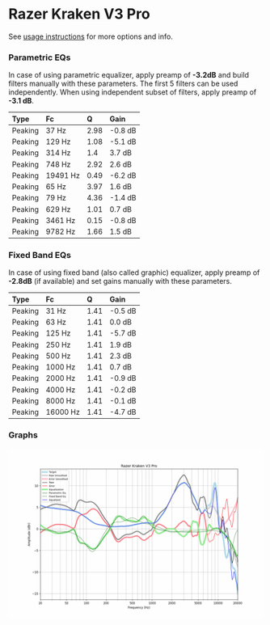 # Razer Kraken V3 Pro
See [usage instructions](https://github.com/jaakkopasanen/AutoEq#usage) for more options and info.

### Parametric EQs
In case of using parametric equalizer, apply preamp of **-3.2dB** and build filters manually
with these parameters. The first 5 filters can be used independently.
When using independent subset of filters, apply preamp of **-3.1 dB**.

| Type    | Fc       |    Q | Gain    |
|:--------|:---------|:-----|:--------|
| Peaking | 37 Hz    | 2.98 | -0.8 dB |
| Peaking | 129 Hz   | 1.08 | -5.1 dB |
| Peaking | 314 Hz   | 1.4  | 3.7 dB  |
| Peaking | 748 Hz   | 2.92 | 2.6 dB  |
| Peaking | 19491 Hz | 0.49 | -6.2 dB |
| Peaking | 65 Hz    | 3.97 | 1.6 dB  |
| Peaking | 79 Hz    | 4.36 | -1.4 dB |
| Peaking | 629 Hz   | 1.01 | 0.7 dB  |
| Peaking | 3461 Hz  | 0.15 | -0.8 dB |
| Peaking | 9782 Hz  | 1.66 | 1.5 dB  |

### Fixed Band EQs
In case of using fixed band (also called graphic) equalizer, apply preamp of **-2.8dB**
(if available) and set gains manually with these parameters.

| Type    | Fc       |    Q | Gain    |
|:--------|:---------|:-----|:--------|
| Peaking | 31 Hz    | 1.41 | -0.5 dB |
| Peaking | 63 Hz    | 1.41 | 0.0 dB  |
| Peaking | 125 Hz   | 1.41 | -5.7 dB |
| Peaking | 250 Hz   | 1.41 | 1.9 dB  |
| Peaking | 500 Hz   | 1.41 | 2.3 dB  |
| Peaking | 1000 Hz  | 1.41 | 0.7 dB  |
| Peaking | 2000 Hz  | 1.41 | -0.9 dB |
| Peaking | 4000 Hz  | 1.41 | -0.2 dB |
| Peaking | 8000 Hz  | 1.41 | -0.1 dB |
| Peaking | 16000 Hz | 1.41 | -4.7 dB |

### Graphs
![](./Razer%20Kraken%20V3%20Pro.png)